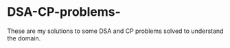 # DSA-CP-problems-

These are my solutions to some DSA and CP problems solved to understand the domain.
